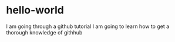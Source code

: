 # hello-world
I am going through a github tutorial
I am going to learn how to get a thorough knowledge of githhub
